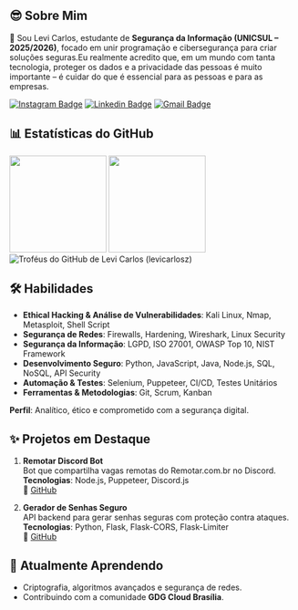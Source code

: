

## 😎 Sobre Mim

👋 Sou Levi Carlos, estudante de **Segurança da Informação (UNICSUL – 2025/2026)**, focado em unir programação e cibersegurança para criar soluções seguras.Eu realmente acredito que, em um mundo com tanta tecnologia, proteger os dados e a privacidade das pessoas é muito importante – é cuidar do que é essencial para as pessoas e para as empresas.

[![Instagram Badge](https://img.shields.io/badge/levicarlosz-121d2f?style=flat-square&logo=instagram&logoColor=1f6feb)](https://instagram.com/levicarlosz)
[![Linkedin Badge](https://img.shields.io/badge/-levicarlosz-121d2f?style=flat-square&logo=invision&logoColor=1f6feb&link=https://www.linkedin.com/in/levicarlos/)](https://www.linkedin.com/in/levicarlos/) 
[![Gmail Badge](https://img.shields.io/badge/-olevicarlos.dev@gmail.com-121d2f?style=flat-square&logo=Gmail&logoColor=1f6feb&link=mailto:olevicarlos.dev@gmail.com)](mailto:olevicarlos.dev@gmail.com)

## 📊 Estatísticas do GitHub

<div>
  <img  height="170em" src="https://github-readme-stats.vercel.app/api?username=levicarlosz&show_icons=true&theme=nord&short_numbers=true&border_color=3D444D&border=3D444D&bg_color=EB545400&include_all_commits=true"/>
  <img  height="170em" src="https://github-readme-streak-stats.herokuapp.com/?user=levicarlosz&theme=nord&locale=pt_BR&short_numbers=true&stroke=3D444D&border=3D444D&background=EB545400"/>
</div>
<div>
<img src="https://github-profile-trophy.vercel.app/?username=levicarlosz&theme=nord&column=8&margin-w=8&margin-h=8&no-frame=true&no-bg=true" alt="Troféus do GitHub de Levi Carlos (levicarlosz)"/>
</div>


## 🛠️ Habilidades

- **Ethical Hacking & Análise de Vulnerabilidades**: Kali Linux, Nmap, Metasploit, Shell Script  
- **Segurança de Redes**: Firewalls, Hardening, Wireshark, Linux Security  
- **Segurança da Informação**: LGPD, ISO 27001, OWASP Top 10, NIST Framework  
- **Desenvolvimento Seguro**: Python, JavaScript, Java, Node.js, SQL, NoSQL, API Security  
- **Automação & Testes**: Selenium, Puppeteer, CI/CD, Testes Unitários  
- **Ferramentas & Metodologias**: Git, Scrum, Kanban  

**Perfil**: Analítico, ético e comprometido com a segurança digital.

## ✨ Projetos em Destaque

1. **Remotar Discord Bot**  
   Bot que compartilha vagas remotas do Remotar.com.br no Discord.  
   **Tecnologias**: Node.js, Puppeteer, Discord.js  
   🔗 [GitHub](https://github.com/levicarlosz/remotar-discord-bot)

2. **Gerador de Senhas Seguro**  
   API backend para gerar senhas seguras com proteção contra ataques.  
   **Tecnologias**: Python, Flask, Flask-CORS, Flask-Limiter  
   🔗 [GitHub](https://github.com/levicarlosz/gerador-senhas)

## 🌱 Atualmente Aprendendo

- Criptografia, algoritmos avançados e segurança de redes.  
- Contribuindo com a comunidade **GDG Cloud Brasília**.

